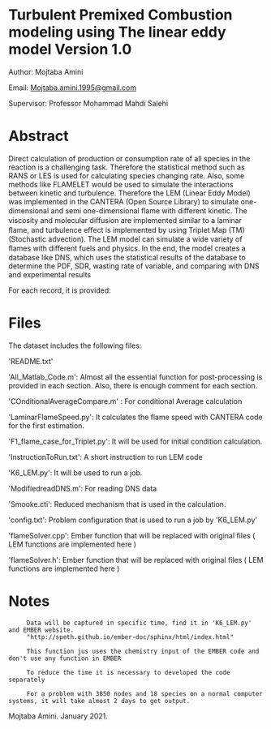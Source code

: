 Turbulent Premixed Combustion modeling using The linear eddy model
Version 1.0
==================================================================
Author: Mojtaba Amini

Email: Mojtaba.amini.1995@gmail.com

Supervisor: Professor Mohammad Mahdi Salehi

Abstract
==================================================================


Direct calculation of production or consumption rate of all species in the reaction is a challenging task. Therefore the statistical method such as RANS or LES is used for calculating species changing rate. Also, some methods like FLAMELET would be used to simulate the interactions between kinetic and turbulence. Therefore the LEM (Linear Eddy Model) was implemented in the CANTERA (Open Source Library) to simulate one-dimensional and semi one-dimensional ﬂame with diﬀerent kinetic. The viscosity and molecular diﬀusion are implemented similar to a laminar ﬂame, and turbulence eﬀect is implemented by using Triplet Map (TM) (Stochastic advection). The LEM model can simulate a wide variety of ﬂames with different fuels and physics. In the end, the model creates a database like DNS, which uses the statistical results of the database to determine the PDF, SDR, wasting rate of variable, and comparing with DNS and experimental results


For each record, it is provided:

Files
====================================================
The dataset includes the following files:

'README.txt'

'All_Matlab_Code.m':  Almost all the essential function for post-processing is provided in each section. Also, there is enough comment for each section.

'COnditionalAverageCompare.m' : For conditional Average calculation

'LaminarFlameSpeed.py': It calculates the flame speed with CANTERA code for the first estimation.

'F1_flame_case_for_Triplet.py': It will be used for initial condition calculation.

'InstructionToRun.txt': A short instruction to run LEM code

'K6_LEM.py': It will be used to run a job. 

'ModifiedreadDNS.m': For reading DNS data

'Smooke.cti': Reduced mechanism that is used in the calculation. 

'config.txt': Problem configuration that is used to run a job by 'K6_LEM.py'

'flameSolver.cpp': Ember function that will be replaced with original files ( LEM functions are implemented here )

'flameSolver.h': Ember function that will be replaced with original files ( LEM functions are implemented here )






Notes
==================
         Data will be captured in specific time, find it in 'K6_LEM.py' and EMBER website.
         "http://speth.github.io/ember-doc/sphinx/html/index.html"
         
         This function jus uses the chemistry input of the EMBER code and don't use any function in EMBER
         
         To reduce the time it is necessary to developed the code separately 
         
         For a problem with 3850 nodes and 18 species on a normal computer systems, it will take almost 2 days to get output.

Mojtaba Amini. January 2021.
